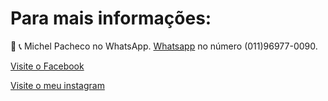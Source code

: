 
# Para mais informações: 

📲 📞 Michel Pacheco no WhatsApp.
<a href="https://wa.me/message/L2W26WS2QTOHB1">Whatsapp</a> no número (011)96977-0090.

<a href="@Michelimovel"> Visite o Facebook</a> 



<a href="m.me/Michelimovel"></a>

<a href="https://www.instagram.com/michel_imoveis/">Visite o meu instagram</a>
